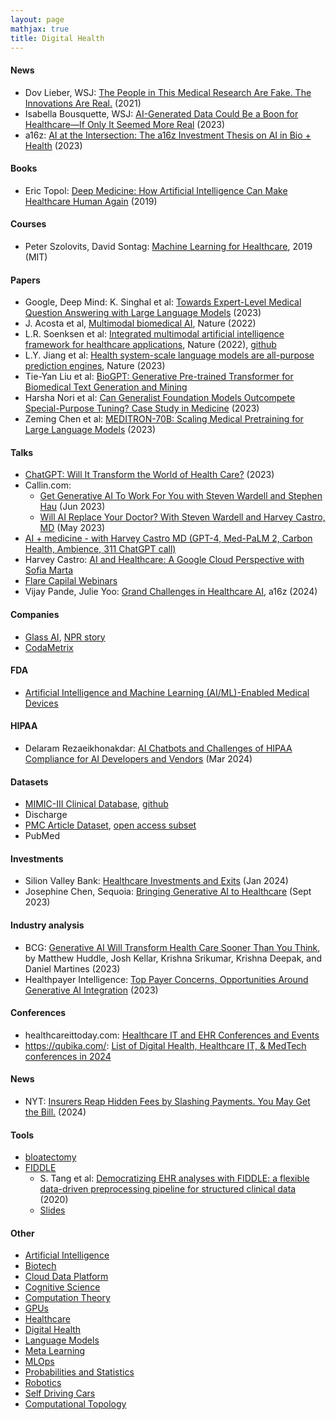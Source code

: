 ```yaml
---
layout: page
mathjax: true
title: Digital Health
---
```

#### News
* Dov Lieber, WSJ: [The People in This Medical Research Are Fake. The Innovations Are Real.](https://www.wsj.com/articles/the-people-in-this-medical-research-are-fake-the-innovations-are-real-11617717623) (2021)
* Isabella Bousquette, WSJ: [AI-Generated Data Could Be a Boon for Healthcare—If Only It Seemed More Real](https://www.wsj.com/articles/ai-generated-data-could-be-a-boon-for-healthcareif-only-it-seemed-more-real-5bfe52dd?mod=hp_minor_pos4) (2023)
* a16z: [AI at the Intersection: The a16z Investment Thesis on AI in Bio + Health](https://a16z.com/2023/06/21/ai-bio-health-thesis) (2023)

#### Books
* Eric Topol: [Deep Medicine: How Artificial Intelligence Can Make Healthcare Human Again](https://www.amazon.com/Deep-Medicine-Artificial-Intelligence-Healthcare/dp/1541644638) (2019)

#### Courses
* Peter Szolovits, David Sontag: [Machine Learning for Healthcare](https://ocw.mit.edu/courses/6-s897-machine-learning-for-healthcare-spring-2019/), 2019 (MIT)

#### Papers
* Google, Deep Mind: K. Singhal et al: [Towards Expert-Level Medical Question Answering with Large Language Models](https://arxiv.org/pdf/2305.09617.pdf) (2023)
* J. Acosta et al, [Multimodal biomedical AI](https://www.nature.com/articles/s41591-022-01981-2), Nature (2022)
* L.R. Soenksen et al: [Integrated multimodal artificial intelligence framework for healthcare applications](https://www.nature.com/articles/s41746-022-00689-4), Nature (2022), [github](https://github.com/lrsoenksen/HAIM)
* L.Y. Jiang et al: [Health system-scale language models are all-purpose prediction engines](https://www.nature.com/articles/s41586-023-06160-y), Nature (2023)
* Tie-Yan Liu et al: [BioGPT: Generative Pre-trained Transformer for Biomedical Text Generation and Mining](https://arxiv.org/pdf/2210.10341.pdf)
* Harsha Nori et al: [Can Generalist Foundation Models Outcompete Special-Purpose Tuning? Case Study in Medicine](https://arxiv.org/pdf/2311.16452.pdf) (2023)
* Zeming Chen et al: [MEDITRON-70B: Scaling Medical Pretraining for Large Language Models](https://arxiv.org/pdf/2311.16079.pdf) (2023)

#### Talks
* [ChatGPT: Will It Transform the World of Health Care?](https://www.youtube.com/watch?v=j-aOCuzfxUI&t=779s) (2023)
* Callin.com:
  * [Get Generative AI To Work For You with Steven Wardell and Stephen Hau](https://www.callin.com/episode/get-generative-ai-to-work-for-you-with-steven-CaEcnQcsCX) (Jun 2023)
  * [Will AI Replace Your Doctor? With Steven Wardell and Harvey Castro, MD](https://www.callin.com/episode/will-ai-replace-your-doctor-with-steven-wardell-HVFLMJykCL) (May 2023)
* [AI + medicine - with Harvey Castro MD (GPT-4, Med-PaLM 2, Carbon Health, Ambience, 311 ChatGPT call)](https://www.youtube.com/watch?v=jTmkiGjrgpA)
* Harvey Castro: [AI and Healthcare: A Google Cloud Perspective with Sofia Marta](https://twitter.com/i/broadcasts/1lPKqBBemjmGb)
* [Flare Capilal Webinars](https://vimeo.com/user129343944)
* Vijay Pande, Julie Yoo: [Grand Challenges in Healthcare AI](https://www.linkedin.com/feed/update/urn:li:activity:7183667534678667264/), a16z (2024)

#### Companies
* [Glass AI](https://glass.health), [NPR story](https://www.npr.org/sections/health-shots/2023/04/05/1167993888/chatgpt-medicine-artificial-intelligence-healthcare)
* [CodaMetrix](https://www.codametrix.com/)

#### FDA
* [Artificial Intelligence and Machine Learning (AI/ML)-Enabled Medical Devices](https://www.fda.gov/medical-devices/software-medical-device-samd/artificial-intelligence-and-machine-learning-aiml-enabled-medical-devices)

#### HIPAA
* Delaram Rezaeikhonakdar: [AI Chatbots and Challenges of HIPAA Compliance for AI Developers and Vendors](https://www.cambridge.org/core/journals/journal-of-law-medicine-and-ethics/article/ai-chatbots-and-challenges-of-hipaa-compliance-for-ai-developers-and-vendors/C873B37AF3901C034FECAEE4598D4A6A) (Mar 2024)

#### Datasets
* [MIMIC-III Clinical Database](https://physionet.org/content/mimiciii/1.4/), [github](https://github.com/MIT-LCP/mimic-code/)
* Discharge
* [PMC Article Dataset](https://www.ncbi.nlm.nih.gov/pmc/tools/textmining/), [open access subset](https://www.ncbi.nlm.nih.gov/pmc/tools/openftlist/)
* PubMed

#### Investments
* Silion Valley Bank: [Healthcare Investments and Exits](https://www.svb.com/globalassets/trendsandinsights/reports/healthcare/2023/annual/healthcare-investments-and-exits-annual-report-2023.pdf?_gl=1*1kbo6ql*_up*MQ..&gclid=Cj0KCQjwqpSwBhClARIsADlZ_Tl-iaDSZTFAH9sutCNnuZTYHGs-ogM_4uP-xryn7tjzwdCBuof1-m8aAt2JEALw_wcB) (Jan 2024)
* Josephine Chen, Sequoia: [Bringing Generative AI to Healthcare](https://www.sequoiacap.com/article/generative-ai-for-healthcare-perspective/) (Sept 2023)


#### Industry analysis
* BCG: [Generative AI Will Transform Health Care Sooner Than You Think](https://www.bcg.com/publications/2023/how-generative-ai-is-transforming-health-care-sooner-than-expected), by Matthew Huddle, Josh Kellar, Krishna Srikumar, Krishna Deepak, and Daniel Martines (2023)
* Healthpayer Intelligence: [Top Payer Concerns, Opportunities Around Generative AI Integration](https://healthpayerintelligence.com/features/top-payer-concerns-opportunities-around-generative-ai-integration) (2023)

#### Conferences
* healthcareittoday.com: [Healthcare IT and EHR Conferences and Events](https://www.healthcareittoday.com/healthcare-it-and-ehr-conferences-and-events/)
* https://qubika.com/: [List of Digital Health, Healthcare IT, & MedTech conferences in 2024](https://qubika.com/blog/list-of-digital-health-health-it-medtech-conferences/)

#### News
* NYT: [Insurers Reap Hidden Fees by Slashing Payments. You May Get the Bill.](https://www.nytimes.com/2024/04/07/us/health-insurance-medical-bills.html) (2024)

#### Tools
* [bloatectomy](https://github.com/MIT-LCP/bloatectomy)
* [FIDDLE](https://github.com/MLD3/FIDDLE)
  * S. Tang et al: [Democratizing EHR analyses with FIDDLE: a flexible data-driven preprocessing pipeline for structured clinical data](https://watermark.silverchair.com/ocaa139.pdf?token=AQECAHi208BE49Ooan9kkhW_Ercy7Dm3ZL_9Cf3qfKAc485ysgAAA1YwggNSBgkqhkiG9w0BBwagggNDMIIDPwIBADCCAzgGCSqGSIb3DQEHATAeBglghkgBZQMEAS4wEQQMinKwLTlHfaDaOqIKAgEQgIIDCeYRpdY1zuxc_9Zo9MXOIME0BoCNPWkqnpgtcBhRHEWDRA7_vb6qis7dOt654XGY7SCoSJuhVDeRwm8Jec9IyBGXFJt-IP2FjP5NKOC2ijlC-5M3jUk-N9p2_x8-FkVj0vuV7Pchn79wG-wOCsYd2ktjUGR7Zo6S0D0cy9nVhNZ8Y8BXp92eHuHa-ParfY-eihBN4v_8oSBdzq2pa7s-nWf5Z7DcnVaxGyK-waq4Zak-3T5IZtsdNBNWEwmiZ3arDfhW0yoLwmO0A-SS8uoMoL-5uNB2z3oZ9wWf4LM8Hn7YNnJVmiaMG4vgCjsDwCC-W9hBNmUuMxd98LUtqBvJ7CtQrseIk_RKm9C7JqhU8azJkQdv4012-DC_Oxl-MttdNjUskfSG6eEkwgEF5XPOt4g-rEwg_qNJWDjk13T8rKucbEIfoBwJnQNPoxBNGryTt3v6UJjdCmT0Ymjr9ZTF7BoxxM6aWT7l8gCP48fgTRSwF0hc9evMzL0vwjqvsI8sOC0wCE003Qzfp4ZnDp0KTDH3NM2JBlVOVxGUFzz-GkUTx26lcgfY3PKzfVdeGZR1SysLlIzThfHiK8vOgZbw3dulGNMqzEJlNTM6Z-8WJf6XVcNs4xI-OB6xFkOYGZyhE4Fbt4b-8NR4dfn_IxOh6LTtBCvRMKyxfEJWV6SsJ9juiXdpILevLumcGTeYBKFuODcX9KvtCIfw5Maq4qNnKgloDPkFvfB44IWE_dsNovryjrs66L_gZA48qVjc_T6mvQRjUkJ3k2TusxWuIjq4fwMpDxUMPcos6UrF019g2exi0BkbE57egcGXKcxQ9fMLNbXI5KZUxzXvcYpvwWYd2GkP-5T4KvH9aGkreKQwVaIRSEYqpMHu5LJjvrt0RT7ZQR3dTyCytdg8cA44rLZKOdG8yVALIyP2d28n_qQLs5Cmtzr-W0dcQZ8J-HUVK3JGuzaJJPtiJg4mNf3CBxrdKbM3nD-npT_GAYhpQG9UZy-3rvgWNqD4B2xwGdcu8EnmPUtVh4YMrtG7hg) (2020)
  * [Slides](https://www.dropbox.com/s/e6e1tfen2ae85hn/FIDDLE%20-%20MiCHAMP%2020200110%20final.pptx?dl=0)


#### Other
* [Artificial Intelligence](/artificial_intelligence)
* [Biotech](/biotech)
* [Cloud Data Platform](/cloud_data_platform)
* [Cognitive Science](/cognitive_science)
* [Computation Theory](/computation_theory)
* [GPUs](/gpus)
* [Healthcare](/healthcare)
* [Digital Health](/digitalhealth)
* [Language Models](/language_models)
* [Meta Learning](/meta_learning)
* [MLOps](/mlops)
* [Probabilities and Statistics](/probabilities_and_statistics)
* [Robotics](/robotics)
* [Self Driving Cars](/self_driving_cars)
* [Computational Topology](/computational_topology)
